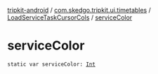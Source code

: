 [tripkit-android](../../index.md) / [com.skedgo.tripkit.ui.timetables](../index.md) / [LoadServiceTaskCursorCols](index.md) / [serviceColor](./service-color.md)

# serviceColor

`static var serviceColor: `[`Int`](https://kotlinlang.org/api/latest/jvm/stdlib/kotlin/-int/index.html)